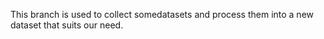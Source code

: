 This branch is used to collect somedatasets and process them into a new dataset that suits our need.
